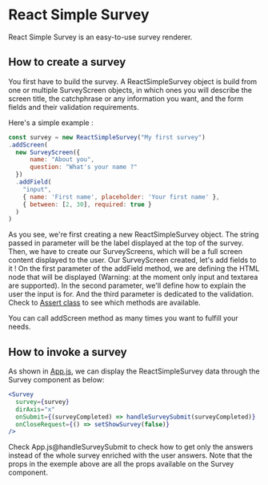# React Simple Survey

React Simple Survey is an easy-to-use survey renderer.

## How to create a survey

You first have to build the survey. A ReactSimpleSurvey object is build from one or multiple SurveyScreen objects, in which ones you will describe the screen title, the catchphrase or any information you want, and the form fields and their validation requirements.

Here's a simple example :

``` javascript
const survey = new ReactSimpleSurvey("My first survey")
.addScreen(
  new SurveyScreen({
      name: "About you",
      question: "What's your name ?"
  })
  .addField(
    "input", 
    { name: 'First name', placeholder: 'Your first name' },
    { between: [2, 30], required: true }
  )
)
```

As you see, we're first creating a new ReactSimpleSurvey object. The string passed in parameter will be the label displayed at the top of the survey.
Then, we have to create our SurveyScreens, which will be a full screen content displayed to the user. Our SurveyScreen created, let's add fields to it !
On the first parameter of the addField method, we are defining the HTML node that will be displayed (Warning: at the moment only input and textarea are supported). In the second parameter, we'll define how to explain the user the input is for. And the third parameter is dedicated to the validation. Check to [Assert class](./src/Validation/Assert.js) to see which methods are available.

You can call addScreen method as many times you want to fulfill your needs.

## How to invoke a survey

As shown in [App.js](./src/App.js), we can display the ReactSimpleSurvey data through the Survey component as below:

``` jsx
<Survey
  survey={survey}
  dirAxis="x"
  onSubmit={(surveyCompleted) => handleSurveySubmit(surveyCompleted)}
  onCloseRequest={() => setShowSurvey(false)}
/>
```

Check App.js@handleSurveySubmit to check how to get only the answers instead of the whole survey enriched with the user answers.
Note that the props in the exemple above are all the props available on the Survey component.
